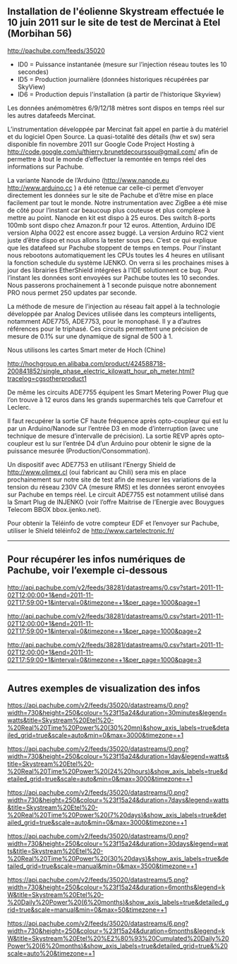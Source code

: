 ## Installation de l'éolienne Skystream effectuée le 10 juin 2011 sur le site de test de Mercinat à Etel (Morbihan 56) ##

http://pachube.com/feeds/35020

  * ID0 = Puissance instantanée (mesure sur l’injection réseau toutes les 10 secondes)
  * ID5 = Production journalière (données historiques récupérées par SkyView)
  * ID6 = Production depuis l'installation (à partir de l'historique Skyview)

Les données anémomètres 6/9/12/18 mètres sont dispos en temps réel sur les autres datafeeds Mercinat.

L’instrumentation développée par Mercinat fait appel en partie à du matériel et du logiciel Open Source. La quasi-totalité des détails (hw et sw) sera disponible fin novembre 2011 sur Google Code Project Hosting à http://code.google.com/u/thierry.brunetdecourssou@gmail.com/ afin de permettre à tout le monde d’effectuer la remontée en temps réel des informations sur Pachube.

La variante Nanode de l’Arduino (http://www.nanode.eu http://www.arduino.cc ) a été retenue car celle-ci permet d’envoyer directement les données sur le site de Pachube et d’être mise en place facilement par tout le monde. Notre instrumentation avec ZigBee a été mise de côté pour l’instant car beaucoup plus couteuse et plus complexe à mettre au point. Nanode en kit est dispo à 25 euros. Des switch 8-ports 100mb sont dispo chez Amazon.fr pour 12 euros. Attention, Arduino IDE version Alpha 0022 est encore assez buggé. La version Arduino RC2 vient juste d’être dispo et nous allons la tester sous peu. C’est ce qui explique que les datafeed sur Pachube stoppent de temps en temps. Pour l’instant nous rebootons automatiquement les CPUs toutes les 4 heures en utilisant la fonction schedule du système IJENKO. On verra si les prochaines mises à jour des librairies EtherShield intégrées à l’IDE solutionnent ce bug. Pour l’instant les données sont envoyées sur Pachube toutes les 10 secondes. Nous passerons prochainement à 1 seconde puisque notre abonnement PRO nous permet 250 updates par seconde.

La méthode de mesure de l’injection au réseau fait appel à la technologie développée par Analog Devices utilisée dans les compteurs intelligents, notamment ADE7755, ADE7753, pour le monophasé. Il y a d’autres références pour le triphasé. Ces circuits permettent une précision de mesure de 0.1% sur une dynamique de signal de 500 à 1.

Nous utilisons les cartes Smart meter de Hoch (Chine)

http://hochgroup.en.alibaba.com/product/424588718-200841852/single_phase_electric_kilowatt_hour_ph_meter.html?tracelog=cgsotherproduct1

De même les circuits ADE7755 équipent les Smart Metering Power Plug que l’on trouve à 12 euros dans les grands supermarchés tels que Carrefour et Leclerc.

Il faut recupérer la sortie CF haute fréquence après opto-coupleur qui est lu par un Arduino/Nanode sur l’entrée D3 en mode d’interruption (avec une technique de mesure d’intervalle de précision). La sortie REVP après opto-coupleur est lu sur l’entrée D4 d’un Arduino pour obtenir le signe de la puissance mesurée (Production/Consommation).

Un dispositif avec ADE7753 en utilisant l’Energy Shield de http://www.olimex.cl (oui fabricant au Chili) sera mis en place prochainement sur notre site de test afin de mesurer les variations de la tension du réseau 230V CA (mesure RMS) et les données seront envoyées sur Pachube en temps réel. Le circuit ADE7755 est notamment utilisé dans la Smart Plug de INJENKO (voir l’offre Maitrise de l’Energie avec Bouygues Telecom BBOX bbox.ijenko.net).

Pour obtenir la Téléinfo de votre compteur EDF et l’envoyer sur Pachube, utiliser le Shield téléinfo2 de http://www.cartelectronic.fr/


---


## Pour récupérer les infos numériques de Pachube, voir l’exemple ci-dessous ##


http://api.pachube.com/v2/feeds/38281/datastreams/0.csv?start=2011-11-02T12:00:00+1&end=2011-11-02T17:59:00+1&interval=0&timezone=+1&per_page=1000&page=1

http://api.pachube.com/v2/feeds/38281/datastreams/0.csv?start=2011-11-02T12:00:00+1&end=2011-11-02T17:59:00+1&interval=0&timezone=+1&per_page=1000&page=2

http://api.pachube.com/v2/feeds/38281/datastreams/0.csv?start=2011-11-02T12:00:00+1&end=2011-11-02T17:59:00+1&interval=0&timezone=+1&per_page=1000&page=3


---


## Autres exemples de visualization des infos ##

https://api.pachube.com/v2/feeds/35020/datastreams/0.png?width=730&height=250&colour=%23f15a24&duration=30minutes&legend=watts&title=Skystream%20Etel%20-%20Real%20Time%20Power%20(30%20mn)&show_axis_labels=true&detailed_grid=true&scale=auto&min=0&max=3000&timezone=+1

https://api.pachube.com/v2/feeds/35020/datastreams/0.png?width=730&height=250&colour=%23f15a24&duration=1day&legend=watts&title=Skystream%20Etel%20-%20Real%20Time%20Power%20(24%20hours)&show_axis_labels=true&detailed_grid=true&scale=auto&min=0&max=3000&timezone=+1

https://api.pachube.com/v2/feeds/35020/datastreams/0.png?width=730&height=250&colour=%23f15a24&duration=7days&legend=watts&title=Skystream%20Etel%20-%20Real%20Time%20Power%20(7%20days)&show_axis_labels=true&detailed_grid=true&scale=auto&min=0&max=3000&timezone=+1

https://api.pachube.com/v2/feeds/35020/datastreams/0.png?width=730&height=250&colour=%23f15a24&duration=30days&legend=watts&title=Skystream%20Etel%20-%20Real%20Time%20Power%20(30%20days)&show_axis_labels=true&detailed_grid=true&scale=manual&min=0&max=3500&timezone=+1

https://api.pachube.com/v2/feeds/35020/datastreams/5.png?width=730&height=250&colour=%23f15a24&duration=6months&legend=kW&title=Skystream%20Etel%20-%20Daily%20Power%20(6%20months)&show_axis_labels=true&detailed_grid=true&scale=manual&min=0&max=50&timezone=+1

https://api.pachube.com/v2/feeds/35020/datastreams/6.png?width=730&height=250&colour=%23f15a24&duration=6months&legend=kW&title=Skystream%20Etel%20%E2%80%93%20Cumulated%20Daily%20Power%20(6%20months)&show_axis_labels=true&detailed_grid=true&%20scale=auto%20&timezone=+1